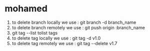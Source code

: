 # mohamed

1) to delete branch locally we use :  git branch -d branch_name
2) to delete branch remotely we use :   git push origin :branch_name
3) git tag --list tolist tags
4) to delete tag locally we use : git tag -d v1.0
5) to delete tag remotely we use :  git tag --delete v1.7
